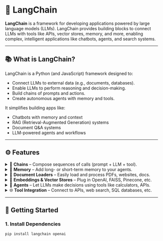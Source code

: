 # 🤖 LangChain

**LangChain** is a framework for developing applications powered by large language models (LLMs). LangChain provides building blocks to connect LLMs with tools like APIs, vector stores, memory, and more, enabling complex, intelligent applications like chatbots, agents, and search systems.

---

## 📚 What is LangChain?

LangChain is a Python (and JavaScript) framework designed to:

- Connect LLMs to external data (e.g., documents, databases).
- Enable LLMs to perform reasoning and decision-making.
- Build chains of prompts and actions.
- Create autonomous agents with memory and tools.

It simplifies building apps like:

- Chatbots with memory and context
- RAG (Retrieval-Augmented Generation) systems
- Document Q&A systems
- LLM-powered agents and workflows

---

## ⚙️ Features

<details>
  <summary>🔗 <strong>Chains</strong> – Compose sequences of calls (prompt + LLM + tool).</summary>
  <br/>
  Chains are workflows that involve multiple steps with an LLM. For example, you might format a user input, pass it to an LLM, then use the result in another tool or API. LangChain simplifies this chaining process.
  
  Example:
  - Prompt → LLM → Output Parser
  - User Question → Search Tool → LLM → Final Answer

  ```python
  from langchain.llms import OpenAI
  from langchain.prompts import PromptTemplate
  from langchain.chains import LLMChain

  prompt = PromptTemplate.from_template("Translate the following into Spanish: {text}")
  llm = OpenAI(temperature=0)
  chain = LLMChain(llm=llm, prompt=prompt)

  result = chain.run("Hello, how are you?")
  print(result)
```
</details>

<details>
  <summary>🧠 <strong>Memory</strong> – Add long- or short-term memory to your agents.</summary>
  <br/>
  Memory allows the LLM to remember past interactions and use context across multiple calls. This is essential for chatbots or assistants that need to maintain a conversation or recall previous steps.

  Types include:
  - ConversationBufferMemory
    ```python
      from langchain.memory import ConversationBufferMemory
      from langchain.chains import ConversationChain
      from langchain.llms import OpenAI
      
      memory = ConversationBufferMemory()
      convo = ConversationChain(llm=OpenAI(), memory=memory)
      
      print(convo.run("My name is John."))
      print(convo.run("What is my name?"))    
    ```
    📦 Output:
    ```
    Hi John!
    You just told me that your name is John.
    ```
  - ConversationSummaryMemory
    ```python
      from langchain.memory import ConversationSummaryMemory
      from langchain.chains import ConversationChain
      from langchain.llms import OpenAI
      
      llm = OpenAI(temperature=0)
      memory = ConversationSummaryMemory(llm=llm)
      conversation = ConversationChain(llm=llm, memory=memory, verbose=True)
      
      conversation.run("Hi, I'm planning a vacation to Japan.")
      conversation.run("I like food, history, and nature. Any tips?")
      conversation.run("Can you summarize what we've discussed?")
    ```
  - VectorStoreRetrieverMemory
    ```python
      from langchain.memory import VectorStoreRetrieverMemory
      from langchain.vectorstores import FAISS
      from langchain.embeddings import OpenAIEmbeddings
      from langchain.chains import ConversationChain
      from langchain.llms import OpenAI
      
      # Setup vector store
      embedding = OpenAIEmbeddings()
      faiss_db = FAISS.from_texts([], embedding)
      
      retriever_memory = VectorStoreRetrieverMemory(retriever=faiss_db.as_retriever())
      conversation = ConversationChain(llm=OpenAI(), memory=retriever_memory, verbose=True)
      
      conversation.run("My favorite color is blue.")
      conversation.run("Do you remember my favorite color?")
    ```
</details>

<details>
  <summary>📄 <strong>Document Loaders</strong> – Easily load and process PDFs, websites, docs.</summary>
  <br/>
  LangChain provides utilities to ingest and preprocess external documents, making them searchable and ready for LLM use. Useful for building RAG (Retrieval-Augmented Generation) applications.

  Loaders include:
  - PDFLoader, UnstructuredFileLoader
  - WebBaseLoader
  - Notion, Google Drive, GitHub loaders
</details>

<details>
  <summary>🧩 <strong>Embeddings & Vector Stores</strong> – Plug in OpenAI, FAISS, Pinecone, etc.</summary>
  <br/>
  Embeddings convert text into vector representations. Vector stores allow efficient similarity search across embedded documents. LangChain supports many vector DBs for semantic search.

  Popular integrations:
  - FAISS, Pinecone, Chroma, Weaviate, Qdrant
  - Embedding models: OpenAI, Hugging Face, Cohere
</details>

<details>
  <summary>🧠 <strong>Agents</strong> – Let LLMs make decisions using tools like calculators, APIs.</summary>
  <br/>
  Agents use an LLM to decide which tools to use and when. They are goal-driven and autonomous, handling tasks like browsing the web, searching, or calling APIs.

  Common use cases:
  - Autonomous customer support agents
  - AI assistants with multiple tools
  - Reasoning over multiple documents
</details>

<details>
  <summary>🌐 <strong>Tool Integration</strong> – Connect to APIs, web search, SQL databases, etc.</summary>
  <br/>
  Tools are external functions that an agent or chain can call. LangChain allows easy integration with:
  
  - Web scraping tools
  - SQL databases (with LangChain SQL)
  - Python functions
  - REST APIs
  - Search engines (e.g., SerpAPI)
</details>

---

## 🚀 Getting Started

### 1. Install Dependencies

```bash
pip install langchain openai
